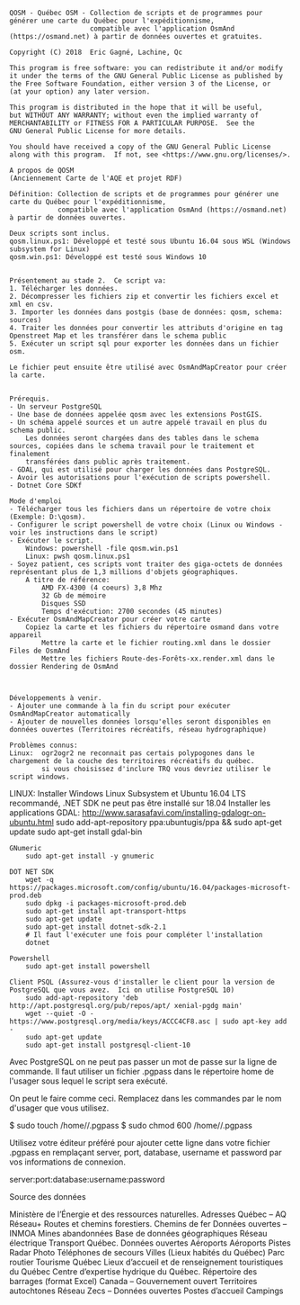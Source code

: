     QOSM - Québec OSM - Collection de scripts et de programmes pour générer une carte du Québec pour l'expéditionnisme, 
						compatible avec l'application OsmAnd (https://osmand.net) à partir de données ouvertes et gratuites.
    
    Copyright (C) 2018  Eric Gagné, Lachine, Qc

    This program is free software: you can redistribute it and/or modify
    it under the terms of the GNU General Public License as published by
    the Free Software Foundation, either version 3 of the License, or
    (at your option) any later version.

    This program is distributed in the hope that it will be useful,
    but WITHOUT ANY WARRANTY; without even the implied warranty of
    MERCHANTABILITY or FITNESS FOR A PARTICULAR PURPOSE.  See the
    GNU General Public License for more details.

    You should have received a copy of the GNU General Public License
    along with this program.  If not, see <https://www.gnu.org/licenses/>.

	A propos de QOSM
	(Anciennement Carte de l'AQE et projet RDF)

	Définition: Collection de scripts et de programmes pour générer une carte du Québec pour l'expéditionnisme, 
				compatible avec l'application OsmAnd (https://osmand.net) à partir de données ouvertes.
	
	Deux scripts sont inclus.
	qosm.linux.ps1: Développé et testé sous Ubuntu 16.04 sous WSL (Windows subsystem for Linux)
	qosm.win.ps1: Développé est testé sous Windows 10


	Présentement au stade 2.  Ce script va:
	1. Télécharger les données.
	2. Décompresser les fichiers zip et convertir les fichiers excel et xml en csv.
	3. Importer les données dans postgis (base de données: qosm, schema: sources)
	4. Traiter les données pour convertir les attributs d'origine en tag Openstreet Map et les transférer dans le schema public
	5. Exécuter un script sql pour exporter les données dans un fichier osm.

	Le fichier peut ensuite être utilisé avec OsmAndMapCreator pour créer la carte.


	Prérequis.
	- Un serveur PostgreSQL
	- Une base de données appelée qosm avec les extensions PostGIS.
	- Un schéma appelé sources et un autre appelé travail en plus du schema public.   
		Les données seront chargées dans des tables dans le schema sources, copiées dans le schema travail pour le traitement et finalement
		transférées dans public après traitement.
	- GDAL, qui est utilisé pour charger les données dans PostgreSQL.
	- Avoir les autorisations pour l'exécution de scripts powershell.
	- Dotnet Core SDKf

	Mode d'emploi
	- Télécharger tous les fichiers dans un répertoire de votre choix (Exemple: D:\qosm).
	- Configurer le script powershell de votre choix (Linux ou Windows -voir les instructions dans le script)
	- Exécuter le script.
		Windows: powershell -file qosm.win.ps1
		Linux: pwsh qosm.linux.ps1
	- Soyez patient, ces scripts vont traiter des giga-octets de données représentant plus de 1,3 millions d'objets géographiques.
		A titre de référence:  
			AMD FX-4300 (4 coeurs) 3,8 Mhz
			32 Gb de mémoire
			Disques SSD
			Temps d'exécution: 2700 secondes (45 minutes)
	- Exécuter OsmAndMapCreator pour créer votre carte
		Copiez la carte et les fichiers du répertoire osmand dans votre appareil
			Mettre la carte et le fichier routing.xml dans le dossier Files de OsmAnd
			Mettre les fichiers Route-des-Forêts-xx.render.xml dans le dossier Rendering de OsmAnd
		
		

	Développements à venir.
	- Ajouter une commande à la fin du script pour exécuter OsmAndMapCreator automatically
	- Ajouter de nouvelles données lorsqu'elles seront disponibles en données ouvertes (Territoires récréatifs, réseau hydrographique)

	Problèmes connus:
	Linux: 	ogr2ogr2 ne reconnait pas certais polypogones dans le chargement de la couche des territoires récréatifs du québec.  
			si vous choisissez d'inclure TRQ vous devriez utiliser le script windows.

			

LINUX:
Installer Windows Linux Subsystem et Ubuntu 16.04 LTS recommandé, .NET SDK ne peut pas être installé sur 18.04
Installer les applications
	GDAL: http://www.sarasafavi.com/installing-gdalogr-on-ubuntu.html
		sudo add-apt-repository ppa:ubuntugis/ppa && sudo apt-get update
		sudo apt-get install gdal-bin
		
	GNumeric
		sudo apt-get install -y gnumeric
		
	DOT NET SDK	
		wget -q https://packages.microsoft.com/config/ubuntu/16.04/packages-microsoft-prod.deb
		sudo dpkg -i packages-microsoft-prod.deb
		sudo apt-get install apt-transport-https
		sudo apt-get update
		sudo apt-get install dotnet-sdk-2.1
		# Il faut l'exécuter une fois pour compléter l'installation
		dotnet 

	Powershell
		sudo apt-get install powershell

	Client PSQL (Assurez-vous d'installer le client pour la version de PostgreSQL que vous avez.  Ici on utilise PostgreSQL 10)
		sudo add-apt-repository 'deb http://apt.postgresql.org/pub/repos/apt/ xenial-pgdg main'
		wget --quiet -O - https://www.postgresql.org/media/keys/ACCC4CF8.asc | sudo apt-key add -
		sudo apt-get update
		sudo apt-get install postgresql-client-10
		

Avec PostgreSQL on ne peut pas passer un mot de passe sur la ligne de commande. Il faut utiliser un fichier .pgpass dans le répertoire home 
de l'usager sous lequel le script sera exécuté.

On peut le faire comme ceci.  Remplacez <usager> dans les commandes par le nom d'usager que vous utilisez.

$ sudo touch /home/<usager>/.pgpass
$ sudo chmod 600 /home/<usager>/.pgpass

Utilisez votre éditeur préféré pour ajouter cette ligne dans votre fichier .pgpass en remplaçant server, port, database, username et password
par vos informations de connexion.

server:port:database:username:password




Source des données

Ministère de l’Énergie et des ressources naturelles.
	Adresses Québec – AQ Réseau+
	Routes et chemins forestiers.
	    Chemins de fer
	Données ouvertes – INMOA
	    Mines abandonnées
    Base de données géographiques
	    Réseau électrique
Transport Québec.
	Données ouvertes 
	Aéroports
	    Aéroports Pistes
	    Radar Photo
	    Téléphones de secours
	    Villes (Lieux habités du Québec)
	    Parc routier
Tourisme Québec
	Lieux d’accueil et de renseignement touristiques du Québec
Centre d’expertise hydrique du Québec.
	Répertoire des barrages (format Excel)
Canada – Gouvernement ouvert
	Territoires autochtones
Réseau Zecs – Données ouvertes
    Postes d’accueil
    Campings




		